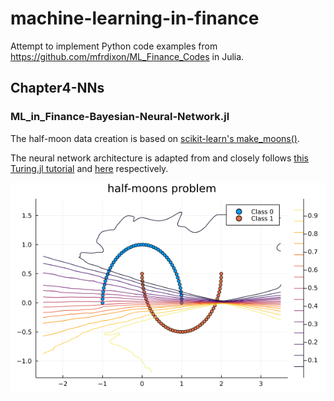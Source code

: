 # machine-learning-in-finance

Attempt to implement Python code examples from https://github.com/mfrdixon/ML_Finance_Codes in Julia. 

## Chapter4-NNs

### ML_in_Finance-Bayesian-Neural-Network.jl

The half-moon data creation is based on [scikit-learn's make_moons()](https://github.com/scikit-learn/scikit-learn/blob/7e1e6d09b/sklearn/datasets/_samples_generator.py#L723).

The neural network architecture is adapted from and closely follows [this Turing.jl tutorial](https://turing.ml/dev/tutorials/03-bayesian-neural-network/#generic-bayesian-neural-networks) and [here](https://github.com/TuringLang/TuringTutorials/blob/master/notebook/03-bayesian-neural-network/03_bayesian-neural-network.ipynb) respectively.

![](https://github.com/cb-g/machine-learning-in-finance/blob/main/Chapter4-NNs/ML_in_Finance-Bayesian-Neural-Network_Plot_2.png?raw=true)
